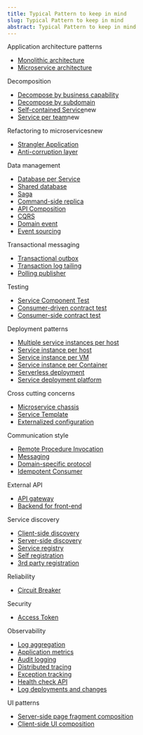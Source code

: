 ```yaml
---
title: Typical Pattern to keep in mind
slug: Typical Pattern to keep in mind
abstract: Typical Pattern to keep in mind
---
```

Application architecture patterns

*   [Monolithic architecture](/patterns/monolithic.html)
*   [Microservice architecture](/patterns/microservices.html)

Decomposition

*   [Decompose by business capability](/patterns/decomposition/decompose-by-business-capability.html)
*   [Decompose by subdomain](/patterns/decomposition/decompose-by-subdomain.html)
*   [Self-contained Service](/patterns/decomposition/self-contained-service.html)new
*   [Service per team](/patterns/decomposition/service-per-team.html)new

Refactoring to microservicesnew

*   [Strangler Application](/patterns/refactoring/strangler-application.html)
*   [Anti-corruption layer](/patterns/refactoring/anti-corruption-layer.html)

Data management

*   [Database per Service](/patterns/data/database-per-service.html)
*   [Shared database](/patterns/data/shared-database.html)
*   [Saga](/patterns/data/saga.html)
*   [Command-side replica](/patterns/data/command-side-replica.html)
*   [API Composition](/patterns/data/api-composition.html)
*   [CQRS](/patterns/data/cqrs.html)
*   [Domain event](/patterns/data/domain-event.html)
*   [Event sourcing](/patterns/data/event-sourcing.html)

Transactional messaging

*   [Transactional outbox](/patterns/data/transactional-outbox.html)
*   [Transaction log tailing](/patterns/data/transaction-log-tailing.html)
*   [Polling publisher](/patterns/data/polling-publisher.html)

Testing

*   [Service Component Test](/patterns/testing/service-component-test.html)
*   [Consumer-driven contract test](/patterns/testing/service-integration-contract-test.html)
*   [Consumer-side contract test](/patterns/testing/consumer-side-contract-test.html)

Deployment patterns

*   [Multiple service instances per host](/patterns/deployment/multiple-services-per-host.html)
*   [Service instance per host](/patterns/deployment/single-service-per-host.html)
*   [Service instance per VM](/patterns/deployment/service-per-vm.html)
*   [Service instance per Container](/patterns/deployment/service-per-container.html)
*   [Serverless deployment](/patterns/deployment/serverless-deployment.html)
*   [Service deployment platform](/patterns/deployment/service-deployment-platform.html)

Cross cutting concerns

*   [Microservice chassis](/patterns/microservice-chassis.html)
*   [Service Template](/patterns/service-template.html)
*   [Externalized configuration](/patterns/externalized-configuration.html)

Communication style

*   [Remote Procedure Invocation](/patterns/communication-style/rpi.html)
*   [Messaging](/patterns/communication-style/messaging.html)
*   [Domain-specific protocol](/patterns/communication-style/domain-specific.html)
*   [Idempotent Consumer](/patterns/communication-style/idempotent-consumer.html)

External API

*   [API gateway](/patterns/apigateway.html)
*   [Backend for front-end](/patterns/apigateway.html)

Service discovery

*   [Client-side discovery](/patterns/client-side-discovery.html)
*   [Server-side discovery](/patterns/server-side-discovery.html)
*   [Service registry](/patterns/service-registry.html)
*   [Self registration](/patterns/self-registration.html)
*   [3rd party registration](/patterns/3rd-party-registration.html)

Reliability

*   [Circuit Breaker](/patterns/reliability/circuit-breaker.html)

Security

*   [Access Token](/patterns/security/access-token.html)

Observability

*   [Log aggregation](/patterns/observability/application-logging.html)
*   [Application metrics](/patterns/observability/application-metrics.html)
*   [Audit logging](/patterns/observability/audit-logging.html)
*   [Distributed tracing](/patterns/observability/distributed-tracing.html)
*   [Exception tracking](/patterns/observability/exception-tracking.html)
*   [Health check API](/patterns/observability/health-check-api.html)
*   [Log deployments and changes](/patterns/observability/log-deployments-and-changes.html)

UI patterns

*   [Server-side page fragment composition](/patterns/ui/server-side-page-fragment-composition.html)
*   [Client-side UI composition](/patterns/ui/client-side-ui-composition.html)